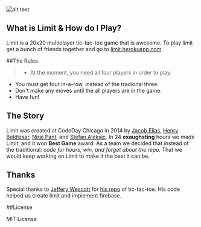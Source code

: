 ![alt text](https://raw.githubusercontent.com/the-next-2048/limit/master/app/img/logo.png "Limit")

## What is Limit & How do I Play?

Limit is a 20x20 multiplayer tic-tac-toe game that is awesome. To play limit get a bunch of friends together and go to [limit.herokuapp.com](http://limit.herokuapp.com)

##The Rules

> - At the moment, you need all four players in order to play.
- You must get four in-a-row, instead of the tradional three.
- Don't make any moves until the all players are in the game.
- Have fun!

## The Story

Limit was created at CodeDay Chicago in 2014 by [Jacob Elias](http://twitter.com/_jelias_), [Henry Boldizsar](http://twitter.com/henryboldi), [Niraj Pant](http://twitter.com/PantNiraj), and [Stefan Aleksic](http://twitter.com/stestefanfan). In 24 **exaughsting** hours we made Limit, and it won **Best Game** award. As a team we decided that instead of the traditional: *code for hours, win, and forget about the  repo.* That we would keep working on Limit to make it the best it can be.

## Thanks

Special thanks to [Jeffery Wescott](http://github.com/jeffreywescott) for [his repo](http://github.com/jeffreywescott/tictactoe-angularjs-firebase) of tic-tac-toe. His code helped us create limit and implement firebase.

##License

MIT License
